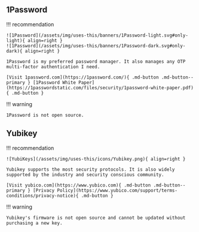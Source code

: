 ## 1Password

!!! recommendation

    ![1Password](/assets/img/uses-this/banners/1Password-light.svg#only-light){ align=right }
    ![1Password](/assets/img/uses-this/banners/1Password-dark.svg#only-dark){ align=right }

    1Password is my preferred password manager. It also manages any OTP multi-factor authentication I need.

    [Visit 1password.com](https://1password.com/){ .md-button .md-button--primary } [1Password White Paper](https://1passwordstatic.com/files/security/1password-white-paper.pdf){ .md-button }

!!! warning

    1Password is not open source.

## Yubikey

!!! recommendation

    ![YubiKeys](/assets/img/uses-this/icons/Yubikey.png){ align=right }

    Yubikey supports the most security protocols. It is also widely supported by the industry and security conscious community.

    [Visit yubico.com](https://www.yubico.com){ .md-button .md-button--primary } [Privacy Policy](https://www.yubico.com/support/terms-conditions/privacy-notice){ .md-button }

!!! warning

    Yubikey's firmware is not open source and cannot be updated without purchasing a new key.
